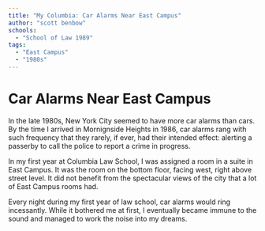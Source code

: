 ```yaml
---
title: "My Columbia: Car Alarms Near East Campus"
author: "scott benbow"
schools:
  - "School of Law 1989"
tags:
  - "East Campus"
  - "1980s"
---
```


# Car Alarms Near East Campus

In the late 1980s, New York City seemed to have more car alarms than cars. By the time I arrived in Mornignside Heights in 1986, car alarms rang with such frequency that they rarely, if ever, had their intended effect: alerting a passerby to call the police to report a crime in progress.

In my first year at Columbia Law School, I was assigned a room in a suite in East Campus. It was the room on the bottom floor, facing west, right above street level. It did not benefit from the spectacular views of the city that a lot of East Campus rooms had.

Every night during my first year of law school, car alarms would ring incessantly. While it bothered me at first, I eventually became immune to the sound and managed to work the noise into my dreams.
